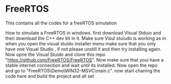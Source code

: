# FreeRTOS

This contains all the codes for a freeRTOS simulation

How to simulate a FreeRTOS in windows. first download VIsual Stduio and then download the C++ dev kit in it. Make sure Visul stuiudo is working as in when you open the visual stuido installer menu make sure that you only have one Visual Studio , if not please unstill it and then try installing again. Now opne the Visual Stuido and clone this repo "https://github.com/FreeRTOS/FreeRTOS". Now make sure that youi have a stable internet connection and wait until its installed. Now open the repo and go to "FreeRTOS\Demo\WIN32-MSVC\main.c". now start chaning the code here and build the project and all set
